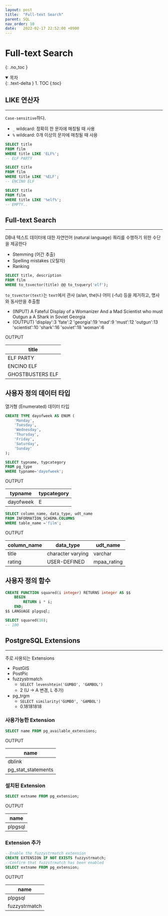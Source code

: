 ```yaml
---
layout: post
title:  "Full-text Search"
parent: SQL
nav_order: 10
date:   2022-02-17 22:52:00 +0900
---
```

# Full-text Search
{: .no_toc }

<details open markdown="block">
  <summary>
    목차
  </summary>
  {: .text-delta }
1. TOC
{:toc}
</details>

## LIKE 연산자
---
`Case-sensitive`하다.
- `_` wildcard: 정확히 한 문자에 매칭될 때 사용
- `%` wildcard: 0개 이상의 문자에 매칭될 때 사용

```sql
SELECT title
FROM film
WHERE title LIKE 'ELF%';
-- ELF PARTY

SELECT title
FROM film
WHERE title LIKE '%ELF';
-- ENCINO ELF

SELECT title
FROM film
WHERE title LIKE '%elf%';
-- EMPTY..
```

## Full-text Search
---
DB내 텍스트 데이터에 대한 자연언어 (natural language) 쿼리를 수행하기 위한 수단을 제공한다
- Stemming (어간 추출)
- Spelling mistakes (오탈자)
- Ranking

```sql
SELECT title, description
FROM film
WHERE to_tsvector(title) @@ to_tsquery('elf');
```

`to_tsvector(text)`는 `text`에서 관사 (a/an, the)나 어미 (-ful) 등을 제거하고, 명사와 동사만을 추출함
- (INPUT) A Fateful Display of a Womanizer And a Mad Scientist who must Outgun a A Shark in Soviet Georgia
- (OUTPUT) 'display':3 'fate':2 'georgia':19 'mad':9 'must':12 'outgun':13 'scientist':10 'shark':16 'soviet':18 'woman':6

OUTPUT

| title                |
|----------------------|
| ELF PARTY            |
| ENCINO ELF           |
| GHOSTBUSTERS ELF     |

## 사용자 정의 데이터 타입
열거형 (Enumerated) 데이터 타입

```sql
CREATE TYPE dayofweek AS ENUM (
    'Monday',
    'Tuesday',
    'Wednesday',
    'Thursday',
    'Friday',
    'Saturday',
    'Sunday'
);
```

```sql
SELECT typname, typcategory
FROM pg_type
WHERE typname='dayofweek';
```

OUTPUT

| typname   | typcategory |
|-----------|-------------|
| dayofweek | E           |

```sql
SELECT column_name, data_type, udt_name
FROM INFORMATION_SCHEMA.COLUMNS
WHERE table_name ='film';
```

OUTPUT

| column_name | data_type| udt_name|
|---|---|---|
| title| character varying | varchar|
| rating| USER-DEFINED| mpaa_rating |

## 사용자 정의 함수
```sql
CREATE FUNCTION squared(i integer) RETURNS integer AS $$
    BEGIN
        RETURN i * i;
    END;
$$ LANGUAGE plpgsql;

SELECT squared(10);
-- 100
```

## PostgreSQL Extensions
---
주로 사용되는 Extensions
- PostGIS
- PostPic
- fuzzystrmatch
    - `SELECT levenshtein('GUMBO', 'GAMBOL')`
    - 2 (U  $\rightarrow$ A 변경, L 추가)
- pg_trgm
    - `SELECT similarity('GUMBO', 'GAMBOL')`
    - 0.18181818

### 사용가능한 Extension
```sql
SELECT name FROM pg_available_extensions;
```

OUTPUT

|name | 
|---| 
| dblink | 
| pg_stat_statements |

### 설치된 Extension
```sql
SELECT extname FROM pg_extension;
```

OUTPUT

|name|
|---|
|plpgsql|

### Extension 추가
```sql
--Enable the fuzzystrmatch extension
CREATE EXTENSION IF NOT EXISTS fuzzystrmatch;
--Confirm that fuzzstrmatch has been enabled
SELECT extname FROM pg_extension;
```

OUTPUT

|name|
|---|
|plpgsql|
|fuzzystrmatch|